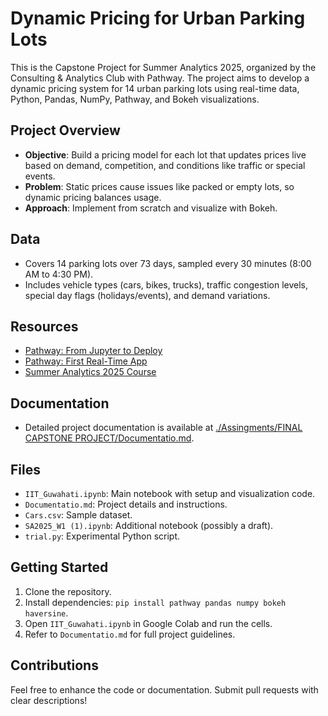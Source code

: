 # Dynamic Pricing for Urban Parking Lots

This is the Capstone Project for Summer Analytics 2025, organized by the Consulting & Analytics Club with Pathway. The project aims to develop a dynamic pricing system for 14 urban parking lots using real-time data, Python, Pandas, NumPy, Pathway, and Bokeh visualizations.

## Project Overview
- **Objective**: Build a pricing model for each lot that updates prices live based on demand, competition, and conditions like traffic or special events.
- **Problem**: Static prices cause issues like packed or empty lots, so dynamic pricing balances usage.
- **Approach**: Implement from scratch and visualize with Bokeh.

## Data
- Covers 14 parking lots over 73 days, sampled every 30 minutes (8:00 AM to 4:30 PM).
- Includes vehicle types (cars, bikes, trucks), traffic congestion levels, special day flags (holidays/events), and demand variations.

## Resources
- [Pathway: From Jupyter to Deploy](https://pathway.com/developers/user-guide/deployment/from-jupyter-to-deploy/)
- [Pathway: First Real-Time App](https://pathway.com/developers/user-guide/introduction/first_real_time_app_with_pathway/)
- [Summer Analytics 2025 Course](https://www.cacitg.com/sa/course2s/)

## Documentation
- Detailed project documentation is available at [./Assingments/FINAL CAPSTONE PROJECT/Documentatio.md](./Documentatio.md).

## Files
- `IIT_Guwahati.ipynb`: Main notebook with setup and visualization code.
- `Documentatio.md`: Project details and instructions.
- `Cars.csv`: Sample dataset.
- `SA2025_W1 (1).ipynb`: Additional notebook (possibly a draft).
- `trial.py`: Experimental Python script.

## Getting Started
1. Clone the repository.
2. Install dependencies: `pip install pathway pandas numpy bokeh haversine`.
3. Open `IIT_Guwahati.ipynb` in Google Colab and run the cells.
4. Refer to `Documentatio.md` for full project guidelines.

## Contributions
Feel free to enhance the code or documentation. Submit pull requests with clear descriptions!
